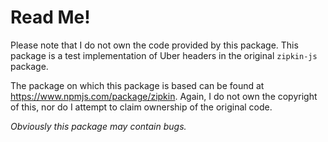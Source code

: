 # Read Me!

Please note that I do not own the code provided by this package. This package is a test implementation of Uber headers in the original `zipkin-js` package.

The package on which this package is based can be found at https://www.npmjs.com/package/zipkin.
Again, I do not own the copyright of this, nor do I attempt to claim ownership of the original code.

*Obviously this package may contain bugs.*
